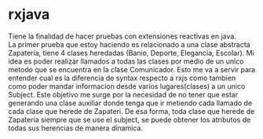 # rxjava

Tiene la finalidad de hacer pruebas con extensiones reactivas en java.<br>
La primer prueba que estoy haciendo es relacionado a una clase abstracta Zapateria, tiene 4 clases heredadas (Banio, Deporte, Elegancia, Escolar).
Mi idea es poder realizar llamados a todas las clases por medio de un unico metodo que se encuentra en la clase Comunicador.
Esto me va a servir para entender cual es la diferencia de syntax respecto a rxjs como tambien como poder mandar informacion desde varios lugares(clases) a un unico Subject.
Este objetivo me surge por la necesidad de no tener que estar generando una clase auxiliar donde tenga que ir metiendo cada llamado de cada clase que herede de Zapateri.
De esa forma, toda clase que herede de Zapateria siempre que se use el subject, se puede obtener los atributos de todas sus herencias de manera dinamica.
